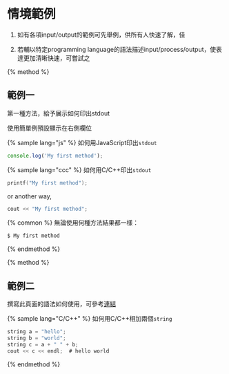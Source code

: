 # 情境範例

1. 如有各項input/output的範例可先舉例，供所有人快速了解，佳

2. 若輔以特定programming language的語法描述input/process/output，使表達更加清晰快速，可嘗試之

{% method %}
## 範例一

第一種方法，給予展示如何印出stdout

使用簡單例預設顯示在右側欄位

{% sample lang="js" %}
如何用JavaScript印出`stdout`
```js
console.log('My first method');
```

{% sample lang="ccc" %}
如何用C/C++印出`stdout`
```c
printf("My first method");
```
or another way, 
```c
cout << "My first method";
```

{% common %}
無論使用何種方法結果都一樣：

```bash
$ My first method
```
{% endmethod %}

{% method %}
## 範例二

撰寫此頁面的語法如何使用，可參考[連結](https://gitbook.zhangjikai.com/themes.html)

{% sample lang="C/C++" %}
如何用C/C++相加兩個`string`
```c
string a = "hello";
string b = "world";
string c = a + " " + b;
cout << c << endl;  # hello world
```



{% endmethod %}

